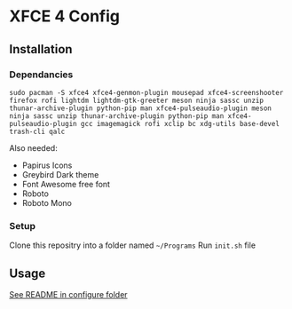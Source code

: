 # XFCE 4 Config

## Installation 

### Dependancies

`sudo pacman -S xfce4 xfce4-genmon-plugin mousepad xfce4-screenshooter firefox rofi lightdm lightdm-gtk-greeter meson ninja sassc unzip thunar-archive-plugin python-pip man xfce4-pulseaudio-plugin meson ninja sassc unzip thunar-archive-plugin python-pip man xfce4-pulseaudio-plugin gcc imagemagick rofi xclip bc xdg-utils base-devel trash-cli qalc`

Also needed: 

* Papirus Icons 
* Greybird Dark theme 
* Font Awesome free font 
* Roboto 
* Roboto Mono 

### Setup 

Clone this repositry into a folder named `~/Programs` 
Run `init.sh` file

## Usage 

[See README in configure folder](https://www.google.co.uk)
